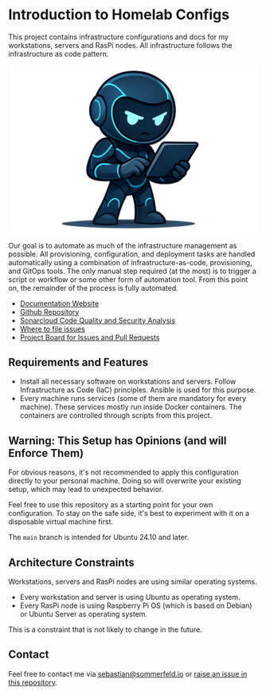# Introduction to Homelab Configs

[doc-website]: https://sommerfeld-io.github.io/configs-homelab
[github-repo]: https://github.com/sommerfeld-io/configs-homelab
[file-issues]: https://github.com/sommerfeld-io/configs-homelab/issues
[project-board]: https://github.com/orgs/sommerfeld-io/projects/1/views/1

This project contains infrastructure configurations and docs for my workstations, servers and RasPi nodes. All infrastructure follows the infrastructure as code pattern.

![Project Logo](https://raw.githubusercontent.com/sommerfeld-io/configs-homelab/refs/heads/main/.assets/logo.png)

Our goal is to automate as much of the infrastructure management as possible. All provisioning, configuration, and deployment tasks are handled automatically using a combination of infrastructure-as-code, provisioning, and GitOps tools. The only manual step required (at the most) is to trigger a script or workflow or some other form of automation tool. From this point on, the remainder of the process is fully automated.

- [Documentation Website][doc-website]
- [Github Repository][github-repo]
- [Sonarcloud Code Quality and Security Analysis](https://sonarcloud.io/project/overview?id=sommerfeld-io_configs-homelab)
- [Where to file issues][file-issues]
- [Project Board for Issues and Pull Requests][project-board]

## Requirements and Features

- Install all necessary software on workstations and servers. Follow Infrastructure as Code (IaC) principles. Ansible is used for this purpose.
- Every machine runs services (some of them are mandatory for every machine). These services mostly run inside Docker containers. The containers are controlled through scripts from this project.

## Warning: This Setup has Opinions (and will Enforce Them)

For obvious reasons, it's not recommended to apply this configuration directly to your personal machine. Doing so will overwrite your existing setup, which may lead to unexpected behavior.

Feel free to use this repository as a starting point for your own configuration. To stay on the safe side, it's best to experiment with it on a disposable virtual machine first.

The `main` branch is intended for Ubuntu 24.10 and later.

## Architecture Constraints

Workstations, servers and RasPi nodes are using similar operating systems.

- Every workstation and server is using Ubuntu as operating system.
- Every RasPi node is using Raspberry Pi OS (which is based on Debian) or Ubuntu Server as operating system.

This is a constraint that is not likely to change in the future.

## Contact

Feel free to contact me via <sebastian@sommerfeld.io> or [raise an issue in this repository][file-issues].
